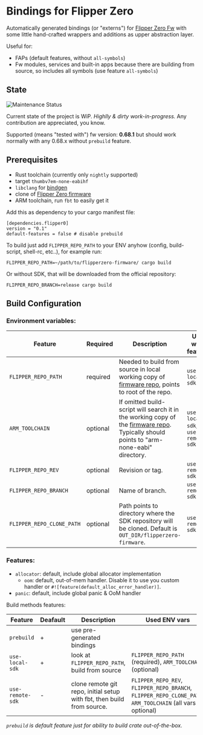 # Bindings for Flipper Zero

Automatically generated bindings (or "externs") for [Flipper Zero Fw][] with some little hand-crafted wrappers and additions as upper abstraction layer.


Useful for:
- FAPs (default features, without `all-symbols`)
- Fw modules, services and built-in apps because there are building from source, so includes all symbols (use feature `all-symbols`)


## State

![Maintenance Status](https://img.shields.io/badge/maintenance-actively--developed-brightgreen.svg)

Current state of the project is WiP. _Highlly & dirty work-in-progress._
Any contribution are appreciated, you know.

Supported (means "tested with") fw version: __0.68.1__ but should work normally with any 0.68.x without `prebuild` feature.


## Prerequisites

- Rust toolchain (currently only `nightly` supported)
- target `thumbv7em-none-eabihf`
- `libclang` for [bindgen][bingen+clang]
- clone of [Flipper Zero firmware][Flipper Zero Fw]
- ARM toolchain, run `fbt` to easily get it


Add this as dependency to your cargo manifest file:
```
[dependencies.flipper0]
version = "0.1"
default-features = false # disable prebuild
```

To build just add `FLIPPER_REPO_PATH` to your ENV anyhow (config, build-script, shell-rc, etc..), for example run:
```
FLIPPER_REPO_PATH=~/path/to/flipperzero-firmware/ cargo build
```
Or without SDK, that will be downloaded from the official repository:
```
FLIPPER_REPO_BRANCH=release cargo build
```


## Build Configuration

### Environment variables:
| Feature                   | Required | Description                                                                                                                                               | Use with feature                  |
| ------------------------- | -------- | --------------------------------------------------------------------------------------------------------------------------------------------------------- | --------------------------------- |
| `FLIPPER_REPO_PATH`       | required | Needed to build from source in local working copy of [firmware repo][Flipper Zero Fw], points to root of the repo.                                        | `use-local-sdk`                   |
| `ARM_TOOLCHAIN`           | optional | If omitted build-script will search it in the working copy of the [firmware repo][Flipper Zero Fw]. Typically should points to "arm-none-eabi" directory. | `use-local-sdk`, `use-remote-sdk` |
| `FLIPPER_REPO_REV`        | optional | Revision or tag.                                                                                                                                          | `use-remote-sdk`                  |
| `FLIPPER_REPO_BRANCH`     | optional | Name of branch.                                                                                                                                           | `use-remote-sdk`                  |
| `FLIPPER_REPO_CLONE_PATH` | optional | Path points to directory where the SDK repository will be cloned. Default is `OUT_DIR/flipperzero-firmware`.                                              | `use-remote-sdk`                  |


### Features:

- `allocator`: default, include global allocator implementation
  - `oom`: default, out-of-mem handler. Disable it to use you custom handler or `#![feature(default_alloc_error_handler)]`.
- `panic`: default, include global panic & OoM handler

Build methods features:

| Feature          | Deafault | Description                                                            | Used ENV vars                                                                                             |
| ---------------- | -------- | ---------------------------------------------------------------------- | --------------------------------------------------------------------------------------------------------- |
| `prebuild`       | +        | use pre-generated bindings                                             |                                                                                                           |
| `use-local-sdk`  | +        | look at `FLIPPER_REPO_PATH`, build from source                         | `FLIPPER_REPO_PATH` (required), `ARM_TOOLCHAIN` (optional)                                                |
| `use-remote-sdk` | -        | clone remote git repo, initial setup with fbt, then build from source. | `FLIPPER_REPO_REV`, `FLIPPER_REPO_BRANCH`, `FLIPPER_REPO_CLONE_PATH`, `ARM_TOOLCHAIN` (all vars optional) |

_`prebuild` is default feature just for ability to build crate out-of-the-box._



[bingen+clang]: https://github.com/rust-lang/rust-bindgen/issues/918
[Flipper Zero Fw]: https://github.com/flipperdevices/flipperzero-firmware/
